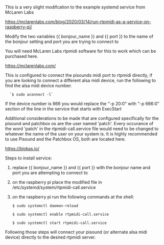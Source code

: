 This is a very slight modifcation to the example systemd service from McLaren Labs

https://mclarenlabs.com/blog/2020/03/14/run-rtpmidi-as-a-service-on-raspberry-pi/

Modify the two variables {{ bonjour_name }} and {{ port }} to the name of the bonjour setting and port you are trying to connect to    

You will need McLaren Labs rtpmidi software for this to work which can be purchased here.

https://mclarenlabs.com/

This is configured to connect the pisounds midi port to rtpmidi directly, if you are looking to connect a different alsa midi device, run the following to find the alsa midi device number.

      `$ sudo aconnect -l`

If the device number is 666 you would replace the "-p 20:0" with "-p 666:0" section of the line in the service that starts with ExecStart  

Additional considerations to be made that are configured specifically for the pisound and patchbox os are the user named 'patch'. Every occurance of the word 'patch' in the rtpmidi-call.service file would need to be changed to whatever the name of the user on your system is.
It is highly recommended to use Pisound and the Patchbox OS, both are located here.

https://blokas.io/

Steps to install service:
  1. replace {{ bonjour_name }} and {{ port }} with the bonjour name and port you are attempting to connect to
  2. on the raspberry pi place the modified file in /etc/systemd/system/rtpmidi-call.service
  3. on the raspberry pi run the following commands at the shell:
  
      `$ sudo systemctl daemon-reload`
      
      `$ sudo systemctl enable rtpmidi-call.service`
      
      `$ sudo systemctl start rtpmidi-call.service`
 
 Following those steps will connect your pisound (or alternate alsa midi device) directly to the desired rtpmidi server. 
